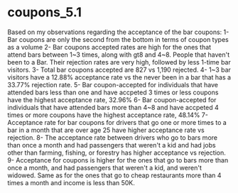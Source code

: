 # coupons_5.1
Based on my observations regarding the acceptance of the bar coupons:
1- Bar coupons are only the second from the bottom in terms of coupon types as a volume
2- Bar coupons accepted rates are high for the ones that attend bars between 1~3 times, along with gt8 and 4~8. People that haven't been to a Bar. Their rejection rates are very high, followed by less 1-time bar visitors.
3- Total bar coupons accepted are 827 vs 1,190 rejected.
4- 1~3 bar visitors have a 12.88% acceptance rate vs the never been in a bar that has a 33.77% rejection rate.
5- Bar coupon-accepted for individuals that have attended bars less than one and have accpeted 3 times or less coupons have the highest acceptance rate, 32.96%
6- Bar coupon-accepted for individuals that have attended bars more than 4~8 and have accpeted 4 times or more coupons have the highest acceptance rate, 48.14% 
7- Acceptance rate for bar coupons for drivers that go one or more times to a bar in a month that are over age 25 have higher acceptance rate vs rejection.
8- The acceptance rate between drivers who go to bars more than once a month and had passengers that weren't a kid and had jobs other than farming, fishing, or forestry has higher acceptance vs rejection.
9- Acceptance for coupons is higher for the ones that go to bars more than once a month, and had passengers that weren't a kid, and weren't widowed. Same as for the ones that go to cheap restaurants more than 4 times a month and income is less than 50K.
